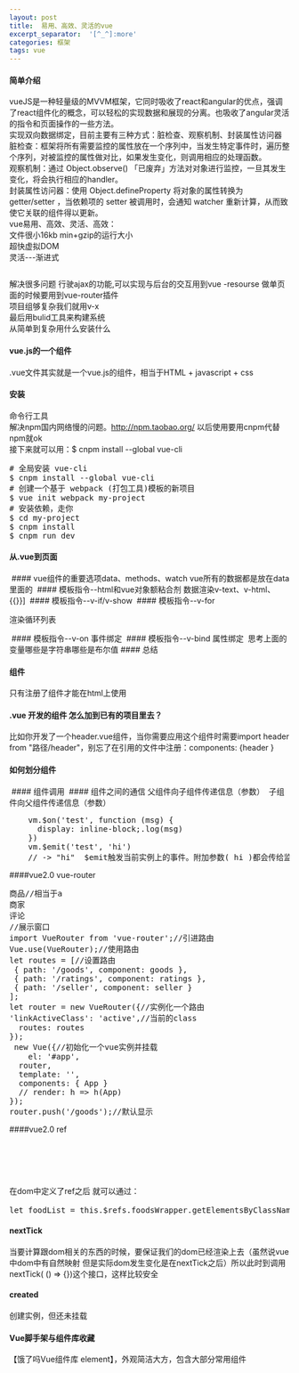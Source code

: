 ```yaml
---
layout: post
title:  易用、高效、灵活的vue
excerpt_separator:  '[^_^]:more'
categories: 框架
tags: vue
---
```


####  简单介绍
vueJS是一种轻量级的MVVM框架，它同时吸收了react和angular的优点，强调了react组件化的概念，可以轻松的实现数据和展现的分离。也吸收了angular灵活的指令和页面操作的一些方法。  
实现双向数据绑定，目前主要有三种方式：脏检查、观察机制、封装属性访问器  
脏检查：框架将所有需要监控的属性放在一个序列中，当发生特定事件时，遍历整个序列，对被监控的属性做对比，如果发生变化，则调用相应的处理函数。  
观察机制：通过 Object.observe() 「已废弃」方法对对象进行监控，一旦其发生变化，将会执行相应的handler。  
封装属性访问器：使用 Object.defineProperty 将对象的属性转换为 getter/setter ，当依赖项的 setter 被调用时，会通知 watcher 重新计算，从而致使它关联的组件得以更新。  
vue易用、高效、灵活、高效：  
文件很小16kb min+gzip的运行大小  
超快虚拟DOM  
灵活---渐进式  

[^_^]:more

<img src="/images/vue-1.png" alt="" />  

解决很多问题 行驶ajax的功能,可以实现与后台的交互用到vue -resourse
做单页面的时候要用到vue-router插件  
项目组够复杂我们就用v-x  
最后用bulid工具来构建系统  
从简单到复杂用什么安装什么  
#### vue.js的一个组件
.vue文件其实就是一个vue.js的组件，相当于HTML + javascript + css
#### 安装
命令行工具  
解决npm国内网络慢的问题。http://npm.taobao.org/  以后使用要用cnpm代替npm就ok  
接下来就可以用：$ cnpm install --global vue-cli  
<pre>
# 全局安装 vue-cli
$ cnpm install --global vue-cli
# 创建一个基于 webpack (打包工具)模板的新项目
$ vue init webpack my-project
# 安装依赖，走你
$ cd my-project
$ cnpm install
$ cnpm run dev
</pre>
#### 从.vue到页面
<img src="/images/vue.png" alt="" />
#### vue组件的重要选项data、methods、watch
vue所有的数据都是放在data里面的

<img src="/images/data.png" alt="" />
#### 模板指令--html和vue对象额粘合剂
数据渲染v-text、v-html、{{}}]

<img src="/images/html-vue.png" alt="" />
#### 模板指令--v-if/v-show

<img src="/images/vi-v-show.png" alt="" />
#### 模板指令--v-for

渲染循环列表

<img src="/images/v-for.png" alt="" />
#### 模板指令--v-on
事件绑定

<img src="/images/for-on.png" alt="" />
#### 模板指令--v-bind
属性绑定

<img src="/images/bind.png" alt="" />
思考上面的变量哪些是字符串哪些是布尔值
#### 总结

<img src="/images/1-zj.png" alt="" />

#### 组件
只有注册了组件才能在html上使用
#### .vue 开发的组件 怎么加到已有的项目里去？
比如你开发了一个header.vue组件，当你需要应用这个组件时需要import header from "路径/header"，别忘了在引用的文件中注册：components: {header }

#### 如何划分组件

<img src="/images/zujian.png" alt="" />
#### 组件调用

<img src="/images/diaoyong.png" alt="" />
#### 组件之间的通信
父组件向子组件传递信息（参数）

<img src="/images/tongxin.png" alt="" />
子组件向父组件传递信息（参数）
<pre>
    vm.$on('test', function (msg) {
      display: inline-block;.log(msg)
    })
    vm.$emit('test', 'hi')
    // -> "hi"  $emit触发当前实例上的事件。附加参数( hi )都会传给监听器回调。
</pre>

####vue2.0 vue-router
<pre>
<router-link to="/goods">商品</router-link>//相当于a
<router-link to="/seller">商家</router-link>
<router-link to="ratings">评论</router-link>
<router-view></router-view>//展示窗口
import VueRouter from 'vue-router';//引进路由
Vue.use(VueRouter);//使用路由
let routes = [//设置路由
 { path: '/goods', component: goods },
 { path: '/ratings', component: ratings },
 { path: '/seller', component: seller }
];
let router = new VueRouter({//实例化一个路由
'linkActiveClass': 'active',//当前的class
  routes: routes
});
 new Vue({//初始化一个vue实例并挂载
    el: '#app',
  router,
  template: '<App/>',
  components: { App }
  // render: h => h(App)
});
router.push('/goods');//默认显示
</pre>
####vue2.0 ref
<pre>
<div ref="menuWrapper">
    <div class="food-list-hook"></div>
</div>
</pre>
在dom中定义了ref之后
就可以通过：
<pre>
let foodList = this.$refs.foodsWrapper.getElementsByClassName('food-list-hook');方式去获得她以及她的子元素
</pre>
#### nextTick
当要计算跟dom相关的东西的时候，要保证我们的dom已经渲染上去（虽然说vue中dom中有自然映射
但是实际dom发生变化是在nextTick之后）所以此时到调用nextTick( () => {})这个接口，这样比较安全
#### created
创建实例，但还未挂载
#### Vue脚手架与组件库收藏
【饿了吗Vue组件库 element】，外观简洁大方，包含大部分常用组件










